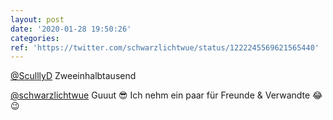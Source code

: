 ```yaml
---
layout: post
date: '2020-01-28 19:50:26'
categories: 
ref: 'https://twitter.com/schwarzlichtwue/status/1222245569621565440'
---
```

[@SculllyD](https://twitter.com/SculllyD) Zweeinhalbtausend

[@schwarzlichtwue](https://twitter.com/schwarzlichtwue) Guuut 😎 Ich nehm ein paar für Freunde &amp; Verwandte 😂😉